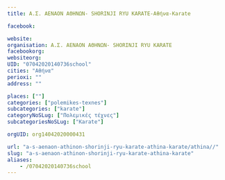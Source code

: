 ```yaml
---
title: Α.Σ. ΑΕΝΑΟΝ ΑΘΗΝΩΝ- SHORINJI RYU KARATE-Αθήνα-Karate

facebook:

website:
organisation: Α.Σ. ΑΕΝΑΟΝ ΑΘΗΝΩΝ- SHORINJI RYU KARATE
facebookorg:
websiteorg:
UID: "07042020140736school"
cities: "Αθήνα"
perioxi: ""
address: ""

places: [""]
categories: ["polemikes-texnes"]
subcategories: ["karate"]
categoryNoSLug: ["Πολεμικές τέχνες"]
subcategoriesNoSLug: ["Karate"]

orgUID: org14042020000431

url: "a-s-aenaon-athinon-shorinji-ryu-karate-athina-karate/athina//"
slug: "a-s-aenaon-athinon-shorinji-ryu-karate-athina-karate"
aliases:
    - /07042020140736school
---
```






